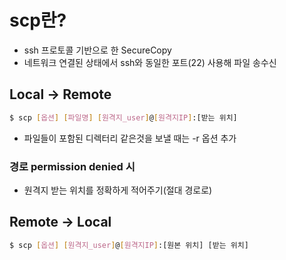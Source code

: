 # scp란?

- ssh 프로토콜 기반으로 한 SecureCopy
- 네트워크 연결된 상태에서 ssh와 동일한 포트(22) 사용해 파일 송수신

## Local -> Remote

```bash
$ scp [옵션] [파일명] [원격지_user]@[원격지IP]:[받는 위치]
```

- 파일들이 포함된 디렉터리 같은것을 보낼 때는 -r 옵션 추가

### 경로 permission denied 시

- 원격지 받는 위치를 정확하게 적어주기(절대 경로로)

## Remote -> Local

```bash
$ scp [옵션] [원격지_user]@[원격지IP]:[원본 위치] [받는 위치]
```
